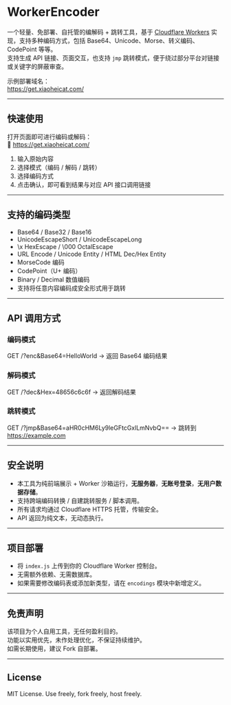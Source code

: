 # WorkerEncoder

一个轻量、免部署、自托管的编解码 + 跳转工具，基于 [Cloudflare Workers](https://workers.cloudflare.com/) 实现，支持多种编码方式，包括 Base64、Unicode、Morse、转义编码、CodePoint 等等。  
支持生成 API 链接、页面交互，也支持 `jmp` 跳转模式，便于绕过部分平台对链接或关键字的屏蔽审查。

 示例部署域名：  
 https://get.xiaoheicat.com/

---

##  快速使用

打开页面即可进行编码或解码：  
🔗 https://get.xiaoheicat.com/

1. 输入原始内容
2. 选择模式（编码 / 解码 / 跳转）
3. 选择编码方式
4. 点击确认，即可看到结果与对应 API 接口调用链接

---

##  支持的编码类型

- Base64 / Base32 / Base16
- UnicodeEscapeShort / UnicodeEscapeLong
- \x HexEscape / \000 OctalEscape
- URL Encode / Unicode Entity / HTML Dec/Hex Entity
- MorseCode 编码
- CodePoint（U+ 编码）
- Binary / Decimal 数值编码
- 支持将任意内容编码成安全形式用于跳转

---

##  API 调用方式

### 编码模式
GET /?enc&Base64=HelloWorld
→ 返回 Base64 编码结果
### 解码模式
GET /?dec&Hex=48656c6c6f
→ 返回解码结果
### 跳转模式
GET /?jmp&Base64=aHR0cHM6Ly9leGFtcGxlLmNvbQ==
→ 跳转到 https://example.com

---

##  安全说明

- 本工具为纯前端展示 + Worker 沙箱运行，**无服务器**，**无账号登录**，**无用户数据存储**。
- 支持跨端编码转换 / 自建跳转服务 / 脚本调用。
- 所有请求均通过 Cloudflare HTTPS 托管，传输安全。
- API 返回为纯文本，无动态执行。

---

##  项目部署

- 将 `index.js` 上传到你的 Cloudflare Worker 控制台。
- 无需额外依赖、无需数据库。
- 如果需要修改编码表或添加新类型，请在 `encodings` 模块中新增定义。

---

##  免责声明

该项目为个人自用工具，无任何盈利目的。  
功能以实用优先，未作处理优化，不保证持续维护。  
如需长期使用，建议 Fork 自部署。

---

##  License

MIT License. Use freely, fork freely, host freely.

